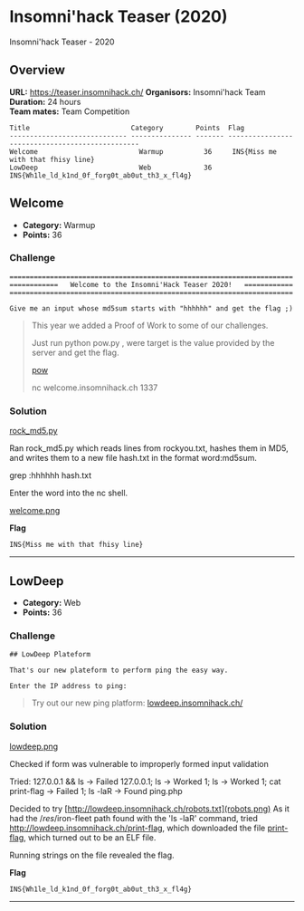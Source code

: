 # Insomni'hack Teaser (2020)
Insomni'hack Teaser - 2020

## Overview

**URL:** https://teaser.insomnihack.ch/ 
**Organisors:** Insomni'hack Team
**Duration:** 24 hours  
**Team mates:** Team Competition  

```
Title                         Category        Points  Flag
----------------------------- --------------- ------- ------------------------------------------------
Welcome                         Warmup          36     INS{Miss me with that fhisy line}
LowDeep                         Web             36     INS{Wh1le_ld_k1nd_0f_forg0t_ab0ut_th3_x_fl4g}

```
## Welcome

* **Category:** Warmup
* **Points:** 36

### Challenge

```
======================================================================
============   Welcome to the Insomni'Hack Teaser 2020!   ============
======================================================================

Give me an input whose md5sum starts with "hhhhhh" and get the flag ;)
```

> This year we added a Proof of Work to some of our challenges.
>
> Just run python pow.py <target>, were target is the value provided by the server and get the flag.
>
> [pow](pow.zip)
>
> nc welcome.insomnihack.ch 1337



### Solution

[rock_md5.py](rock_md5.py)

Ran rock_md5.py which reads lines from rockyou.txt, hashes them in MD5, and writes them to a new file hash.txt in the format word:md5sum.

grep :hhhhhh hash.txt

Enter the word into the nc shell.

[welcome.png](welcome.png)

**Flag**
```
INS{Miss me with that fhisy line}
```

---


## LowDeep

* **Category:** Web
* **Points:** 36

### Challenge

```
## LowDeep Plateform

That's our new plateform to perform ping the easy way.

Enter the IP address to ping:
```

> Try out our new ping platform: [lowdeep.insomnihack.ch/](http://lowdeep.insomnihack.ch/)


### Solution

[lowdeep.png](lowdeep.png)

Checked if form was vulnerable to improperly formed input validation

Tried:
127.0.0.1 && ls -> Failed
127.0.0.1; ls -> Worked
1; ls -> Worked
1; cat print-flag -> Failed
1; ls -laR -> Found ping.php

Decided to try [http://lowdeep.insomnihack.ch/robots.txt](robots.png)
As it had the /_res_/iron-fleet path found with the 'ls -laR' command, tried http://lowdeep.insomnihack.ch/print-flag, which downloaded the file [print-flag](print-flag), which turned out to be an ELF file.

Running strings on the file revealed the flag.

**Flag**
```
INS{Wh1le_ld_k1nd_0f_forg0t_ab0ut_th3_x_fl4g}
```
---
